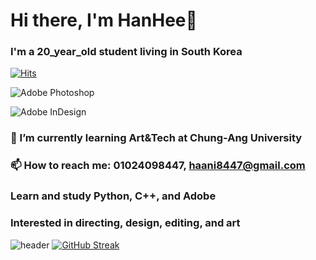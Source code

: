 # Hi there, I'm HanHee👋 
### I'm a 20_year_old student living in South Korea

[![Hits](https://hits.seeyoufarm.com/api/count/incr/badge.svg?url=https%3A%2F%2Fgithub.com%2Fgjbae1212%2Fhit-counter&count_bg=%23EF76FF&title_bg=%23FFEE00&icon=&icon_color=%23E7E7E7&title=hits&edge_flat=false)](https://hits.seeyoufarm.com)

![Adobe Photoshop](https://img.shields.io/badge/adobe%20photoshop-%2331A8FF.svg?style=for-the-badge&logo=adobe%20photoshop&logoColor=white)

![Adobe InDesign](https://img.shields.io/badge/Adobe%20InDesign-49021F?style=for-the-badge&logo=adobeindesign&logoColor=white)

### 🌱 I’m currently learning Art&Tech at Chung-Ang University
### 📫 How to reach me: 01024098447, haani8447@gmail.com
### Learn and study Python, C++, and Adobe
### Interested in directing, design, editing, and art
<!--
**gksgml/gksgml** is a ✨ _special_ ✨ repository because its `README.md` (this file) appears on your GitHub profile.

Here are some ideas to get you started:



-->

![header](https://capsule-render.vercel.app/api?type=waving&color=0:EEFF00,100:a82da8&height=300&section=header&text=%20HanHee&fontSize=60)
[![GitHub Streak](https://streak-stats.demolab.com?user=gksgml&theme=modern-lilac2)](https://git.io/streak-stats)


